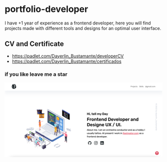 # portfolio-developer

<p align="center">
   <a href="https://github.com/dayerlin-bustamante" target="_blank"><ion-icon name="logo-github"></ion-icon></a>
  <a href="https://www.instagram.com/dayerlin_bustamante/?hl=es" target="_blank"><ion-icon name="logo-instagram"></ion-icon></a>
  <a href="https://www.linkedin.com/in/dayerlin-bustamante" target="_blank"><ion-icon name="logo-linkedin"></ion-icon>
  </a>
</p>

I have +1 year of experience as a frontend developer, here you will find projects made with different tools and designs for an optimal user interface.

## CV and Certificate

- https://padlet.com/Dayerlin_Bustamante/developerCV
- https://padlet.com/Dayerlin_Bustamante/certificados 

### if you like leave me a star

[![img](./img/readme.png)](https://dayerlin.com/)
